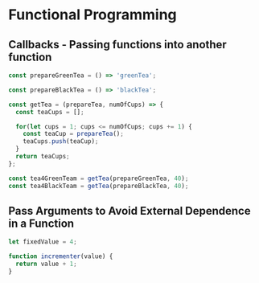 # Functional Programming

## Callbacks - Passing functions into another function
```js
const prepareGreenTea = () => 'greenTea';

const prepareBlackTea = () => 'blackTea';

const getTea = (prepareTea, numOfCups) => {
  const teaCups = [];

  for(let cups = 1; cups <= numOfCups; cups += 1) {
    const teaCup = prepareTea();
    teaCups.push(teaCup);
  }
  return teaCups;
};

const tea4GreenTeam = getTea(prepareGreenTea, 40);
const tea4BlackTeam = getTea(prepareBlackTea, 40);
```

## Pass Arguments to Avoid External Dependence in a Function
```js
let fixedValue = 4;

function incrementer(value) {
  return value + 1;
}
```
